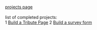 [projects page](https://learn.freecodecamp.org/responsive-web-design/responsive-web-design-projects/)
<br>
<br>
list of completed projects:
<br>
1 [Build a Tribute Page](https://codepen.io/krayevska/full/MqQNPJ/)
2 [Build a survey form](https://codepen.io/krayevska/full/wEYVJz/)
